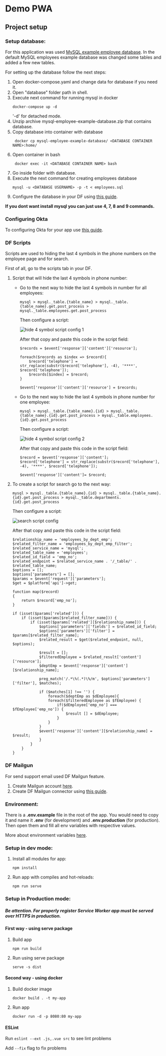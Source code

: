 # Demo PWA
## Project setup

### Setup database:
For this application was used [MySQL example employee database](https://dev.mysql.com/doc/employee/en/). In the default MySQL employees example database was changed some tables and added a few new tables.

For setting up the database follow the next steps:
1. Open docker-compose.yaml and change data for database if you need it. 
2. Open "database" folder path in shell.
3. Execute next command for running mysql in docker
    ```
    docker-compose up -d
    ```
   '-d' for detached mode. 
4. Unzip archive mysql-employee-example-database.zip that contains database.
5. Copy database into container with database
    ```
     docker cp mysql-employee-example-database/ <DATABASE CONTAINER NAME>:home/
    ```
6. Open container in bash
    ```
     docker exec -it <DATABASE CONTAINER NAME> bash
    ```   
7. Go inside folder with database.
8. Execute the next command for creating employees database
    ```
    mysql -u <DATABASE USERNAME> -p -t < employees.sql
    ```
9. Configure the database in your DF using [this guide](https://guide.dreamfactory.com/docs/chapter03.html#generating-a-mysql-backed-api).

**If you dont want install mysql you can just use 4, 7, 8 and 9 commands.**   

### Configuring Okta
To configuring Okta for your app use [this guide](https://guide.dreamfactory.com/docs/chapter04.html#authenticating-with-okta).

### DF Scripts
Scripts are used to hiding the last 4 symbols in the phone numbers on the employee page and for search.

First of all, go to the scripts tab in your DF.

1. Script that will hide the last 4 symbols in phone number:
    * Go to the next way to hide the last 4 symbols in number for all employees:
        ```
        mysql > mysql._table.{table_name} > mysql._table.{table_name}.get.post_process > mysql._table.employees.get.post_process
        ```
       Then configure a script:
       
       ![hide 4 symbol script config 1](readme/config-for-hiding-last-symbols-script-1.png)
    
        After that copy and paste this code in the script field:
        ```
        $records = $event['response']['content']['resource'];
        
        foreach($records as $index => $record){
            $record['telephone'] = str_replace(substr($record['telephone'], -4), '****', $record['telephone']);
            $records[$index] = $record;
        }
        
        $event['response']['content']['resource'] = $records; 
        ```
   
   * Go to the next way to hide the last 4 symbols in phone number for one employee:
       ```
       mysql > mysql._table.{table_name}.{id} > mysql._table.{table_name}.{id}.get.post_process > mysql._table.employees.{id}.get.post_process
       ```
       Then configure a script:
       
       ![hide 4 symbol script config 2](readme/config-for-hiding-last-symbols-script-2.png) 
     
       After that copy and paste this code in the script field:
       ```
       $record = $event['response']['content'];
       $record['telephone'] = str_replace(substr($record['telephone'], -4), '****', $record['telephone']);
       
       $event['response']['content']= $record;
       ```
    
2. To create a script for search go to the next way: 
    ```
    mysql > mysql._table.{table_name}.{id} > mysql._table.{table_name}.{id}.get.post_process > mysql._table.departments.{id}.get.post_process
    ```
    
    Then configure a script:
    
    ![search script config](readme/config-for-search-script.png)
    
    After that copy and paste this code in the script field:
    ```
    $relationship_name = 'employees_by_dept_emp';
    $related_filter_name = 'employees_by_dept_emp_filter';
    $related_service_name = 'mysql';
    $related_table_name = 'employees';
    $related_id_field = 'emp_no';
    $related_endpoint = $related_service_name . '/_table/' . $related_table_name;
    $options = [];
    $options['parameters'] = [];
    $params = $event['request']['parameters'];
    $get = $platform['api']->get;
                
    function map($record)
    {
        return $record['emp_no'];
    }
    
    if (isset($params['related'])) {
        if (isset($params[$related_filter_name])) {
            if (isset($params['related'][$relationship_name])) {
                $options['parameters']['fields'] = $related_id_field;
                $options['parameters']['filter'] = $params[$related_filter_name];
                $related_result = $get($related_endpoint, null, $options);
    
                $result = [];
                $filteredEmployee = $related_result['content']['resource']; 
                $deptEmp = $event['response']['content'][$relationship_name];
                
                preg_match('/.*\%(.*)\%/m', $options['parameters']['filter'], $matches);
                
                if ($matches[1] !== '') {
                    foreach($deptEmp as $dEmployee){
                    foreach($filteredEmployee as $fEmployee) {
                        if($dEmployee['emp_no'] === $fEmployee['emp_no']) {
                            $result [] = $dEmployee;
                        }
                    }
                }
                $event['response']['content'][$relationship_name] = $result;
                }
            }
        }
    }
    ```
   
### DF Mailgun
For send support email used DF Mailgun feature.

1. Create Mailgun account [here](https://www.mailgun.com/).
2. Create DF Mailgun connector using [this guide](http://wiki.dreamfactory.com/DreamFactory/Tutorials/Connecting_to_Email_Services#Mailgun_Email_Service).

### Environment:
There is a **.env.example** file in the root of the app. You would need to copy it and name it **.env** (for development) and **.env.production** (for production).
Then open them and fill all env variables with respective values.

More about environment variables [here](https://cli.vuejs.org/guide/mode-and-env.html#environment-variables). 

### Setup in dev mode:
1. Install all modules for app:
    ```
    npm install
    ```

2. Run app with compiles and hot-reloads:
    ```
    npm run serve
    ```

### Setup in Production mode:

##### Be attention. For properly register Service Worker app must be served over HTTPS in production.

#### First way - using serve package

1. Build app
    ```
    npm run build
    ```
2. Run using serve package
    ```
    serve -s dist
    ```
#### Second way - using docker  

1.  Build docker image
    ```
    docker build . -t my-app
    ```

2. Run app
    ```
    docker run -d -p 8080:80 my-app
    ```

#### ESLint
Run ```eslint --ext .js,.vue src``` to see lint problems

Add ```--fix``` flag to fix problems

